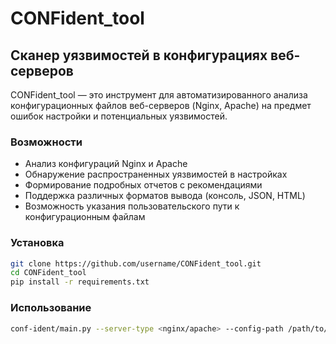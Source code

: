 # CONFident_tool

## Сканер уязвимостей в конфигурациях веб-серверов

CONFident_tool — это инструмент для автоматизированного анализа конфигурационных файлов веб-серверов (Nginx, Apache) на предмет ошибок настройки и потенциальных уязвимостей.

### Возможности

- Анализ конфигураций Nginx и Apache
- Обнаружение распространенных уязвимостей в настройках
- Формирование подробных отчетов с рекомендациями
- Поддержка различных форматов вывода (консоль, JSON, HTML)
- Возможность указания пользовательского пути к конфигурационным файлам

### Установка

```bash
git clone https://github.com/username/CONFident_tool.git
cd CONFident_tool
pip install -r requirements.txt
```

### Использование

```bash
conf-ident/main.py --server-type <nginx/apache> --config-path /path/to/configs --output <console/json/html>
```